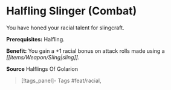 ﻿---
cssclass: [feats]

---
# Halfling Slinger (Combat)

You have honed your racial talent for slingcraft.

**Prerequisites:** Halfling.

**Benefit:** You gain a +1 racial bonus on attack rolls made using a _[[items/Weapon/Sling|sling]]_.

**Source** Halflings Of Golarion
>[!tags_panel]- Tags
> #feat/racial, 